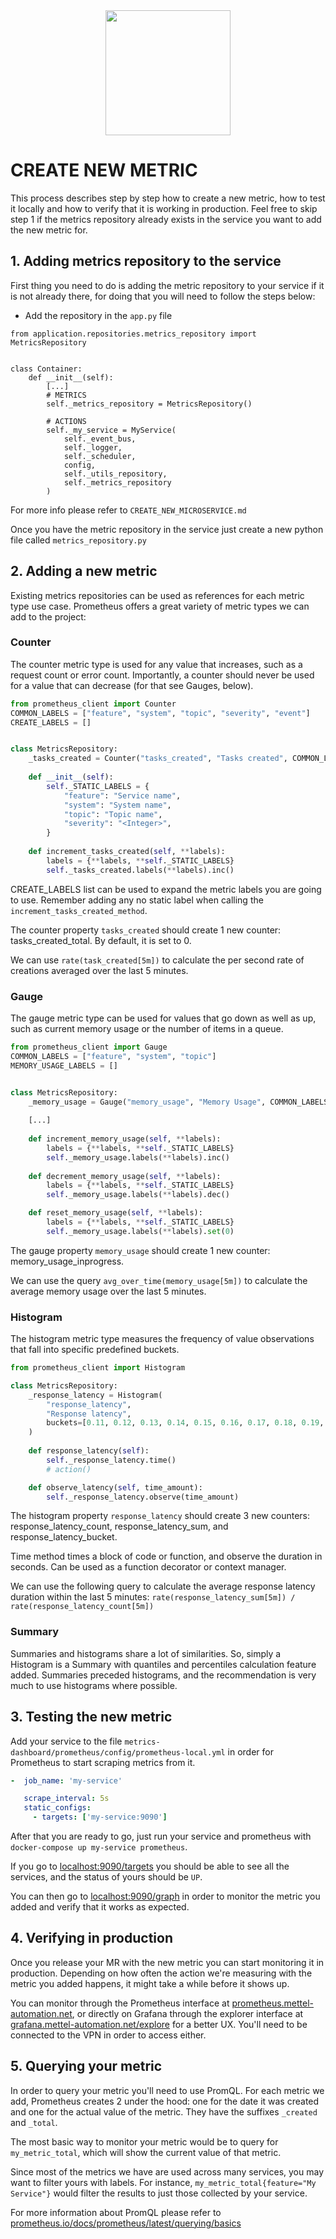 <div align="center">
<img src="https://media.licdn.com/dms/image/C4E0BAQHrME9aCW6ulg/company-logo_200_200/0?e=2159024400&v=beta&t=6xMNS1zK1F8asBlM16EzbJ4Im7SlQ8L7a7sgcaNzZQE"  width="200" height="200">
</div>

# CREATE NEW METRIC

This process describes step by step how to create a new metric, how to test it locally and how to verify that it is
working in production.
Feel free to skip step 1 if the metrics repository already exists in the service you want to add the new metric for.

## 1. Adding metrics repository to the service

First thing you need to do is adding the metric repository to your service if it is not already there, 
for doing that you will need to follow the steps below:

- Add the repository in the `app.py` file
```
from application.repositories.metrics_repository import MetricsRepository


class Container:
    def __init__(self):
        [...]
        # METRICS
        self._metrics_repository = MetricsRepository()
        
        # ACTIONS
        self._my_service = MyService(
            self._event_bus,
            self._logger,
            self._scheduler,
            config,
            self._utils_repository,
            self._metrics_repository
        )
```

For more info please refer to `CREATE_NEW_MICROSERVICE.md`

Once you have the metric repository in the service just create a new python file called `metrics_repository.py`

## 2. Adding a new metric

Existing metrics repositories can be used as references for each metric type use case. Prometheus offers a great
variety of metric types we can add to the project:

### Counter

The counter metric type is used for any value that increases, such as a request count or error count.
Importantly, a counter should never be used for a value that can decrease (for that see Gauges, below).

```python
from prometheus_client import Counter
COMMON_LABELS = ["feature", "system", "topic", "severity", "event"]
CREATE_LABELS = []


class MetricsRepository:
    _tasks_created = Counter("tasks_created", "Tasks created", COMMON_LABELS + CREATE_LABELS)
    
    def __init__(self):
        self._STATIC_LABELS = {
            "feature": "Service name",
            "system": "System name",
            "topic": "Topic name",
            "severity": "<Integer>",
        }
        
    def increment_tasks_created(self, **labels):
        labels = {**labels, **self._STATIC_LABELS}
        self._tasks_created.labels(**labels).inc()
```

CREATE_LABELS list can be used to expand the metric labels you are going to use. Remember adding any no static label
when calling the `increment_tasks_created_method`.

The counter property `tasks_created` should create 1 new counter: tasks_created_total. By default, it is set to 0.

We can use `rate(task_created[5m])` to calculate the per second rate of creations averaged over the last 5 minutes.

### Gauge

The gauge metric type can be used for values that go down as well as up, such as current memory usage or
the number of items in a queue.

```python
from prometheus_client import Gauge
COMMON_LABELS = ["feature", "system", "topic"]
MEMORY_USAGE_LABELS = []


class MetricsRepository:
    _memory_usage = Gauge("memory_usage", "Memory Usage", COMMON_LABELS + MEMORY_USAGE_LABELS)
    
    [...]
    
    def increment_memory_usage(self, **labels):
        labels = {**labels, **self._STATIC_LABELS}
        self._memory_usage.labels(**labels).inc()
    
    def decrement_memory_usage(self, **labels):
        labels = {**labels, **self._STATIC_LABELS}
        self._memory_usage.labels(**labels).dec()

    def reset_memory_usage(self, **labels):
        labels = {**labels, **self._STATIC_LABELS}
        self._memory_usage.labels(**labels).set(0)
```

The gauge property `memory_usage` should create 1 new counter: memory_usage_inprogress.

We can use the query `avg_over_time(memory_usage[5m])` to calculate the average memory usage over the last 5 minutes.

### Histogram

The histogram metric type measures the frequency of value observations that fall into specific predefined buckets.

```python
from prometheus_client import Histogram

class MetricsRepository:
    _response_latency = Histogram(
        "response_latency",
        "Response latency",
        buckets=[0.11, 0.12, 0.13, 0.14, 0.15, 0.16, 0.17, 0.18, 0.19, 0.20]
    )
    
    def response_latency(self):
        self._response_latency.time()
        # action()

    def observe_latency(self, time_amount):
        self._response_latency.observe(time_amount)
```

The histogram property `response_latency` should create 3 new counters:
response_latency_count, response_latency_sum, and response_latency_bucket.

Time method times a block of code or function, and observe the duration in seconds. Can be used as a function decorator
or context manager.

We can use the following query to calculate the average response latency duration within the last 5 minutes:
`rate(response_latency_sum[5m]) / rate(response_latency_count[5m])`

### Summary

Summaries and histograms share a lot of similarities. So, simply a Histogram is a Summary with quantiles and
percentiles calculation feature added. Summaries preceded histograms, and the recommendation is 
very much to use histograms where possible.

## 3. Testing the new metric

Add your service to the file `metrics-dashboard/prometheus/config/prometheus-local.yml` in order for Prometheus
to start scraping metrics from it.

```yml
-  job_name: 'my-service'

   scrape_interval: 5s
   static_configs:
     - targets: ['my-service:9090']
```

After that you are ready to go, just run your service and prometheus with `docker-compose up my-service prometheus`.

If you go to [localhost:9090/targets](http://localhost:9090/targets) you should be able to see all the services,
and the status of yours should be `UP`.

You can then go to [localhost:9090/graph](http://localhost:9090/graph) in order to monitor the metric you added and
verify that it works as expected.


## 4. Verifying in production

Once you release your MR with the new metric you can start monitoring it in production. Depending on how often the
action we're measuring with the metric you added happens, it might take a while before it shows up.

You can monitor through the Prometheus interface at [prometheus.mettel-automation.net](https://prometheus.mettel-automation.net),
or directly on Grafana through the explorer interface at [grafana.mettel-automation.net/explore](http://grafana.mettel-automation.net/explore)
for a better UX. You'll need to be connected to the VPN in order to access either.

## 5. Querying your metric

In order to query your metric you'll need to use PromQL. For each metric we add, Prometheus creates 2 under the hood:
one for the date it was created and one for the actual value of the metric. They have the suffixes `_created` and `_total`.

The most basic way to monitor your metric would be to query for `my_metric_total`, which will show the current value of that metric.

Since most of the metrics we have are used across many services, you may want to filter yours with labels.
For instance, `my_metric_total{feature="My Service"}` would filter the results to just those collected by your service.

For more information about PromQL please refer to [prometheus.io/docs/prometheus/latest/querying/basics](https://prometheus.io/docs/prometheus/latest/querying/basics)
